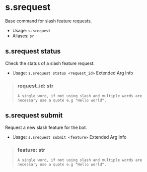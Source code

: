 # s.srequest
Base command for slash feature requests.<br/>
 - Usage: `s.srequest`
 - Aliases: `sr`
## s.srequest status
Check the status of a slash feature request.<br/>
 - Usage: `s.srequest status <request_id>`
Extended Arg Info
> ### request_id: str
> ```
> A single word, if not using slash and multiple words are necessary use a quote e.g "Hello world".
> ```
## s.srequest submit
Request a new slash feature for the bot.<br/>
 - Usage: `s.srequest submit <feature>`
Extended Arg Info
> ### feature: str
> ```
> A single word, if not using slash and multiple words are necessary use a quote e.g "Hello world".
> ```
